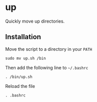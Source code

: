 # up
Quickly move up directories.

## Installation
Move the script to a directory in your ```PATH``` 

```sudo mv up.sh /bin```

Then add the following line to ```~/.bashrc```

```. /bin/up.sh```

Reload the file

```. .bashrc```
